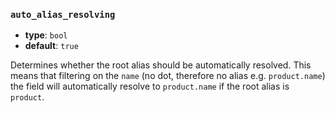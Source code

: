 ### `auto_alias_resolving`

- **type**: `bool`
- **default**: `true`

Determines whether the root alias should be automatically resolved.
This means that filtering on the `name` (no dot, therefore no alias e.g. `product.name`) 
the field will automatically resolve to `product.name` if the root alias is `product`.
